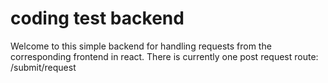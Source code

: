 # coding test backend
Welcome to this simple backend for handling requests from the corresponding frontend in react. There is currently one post request route: /submit/request
